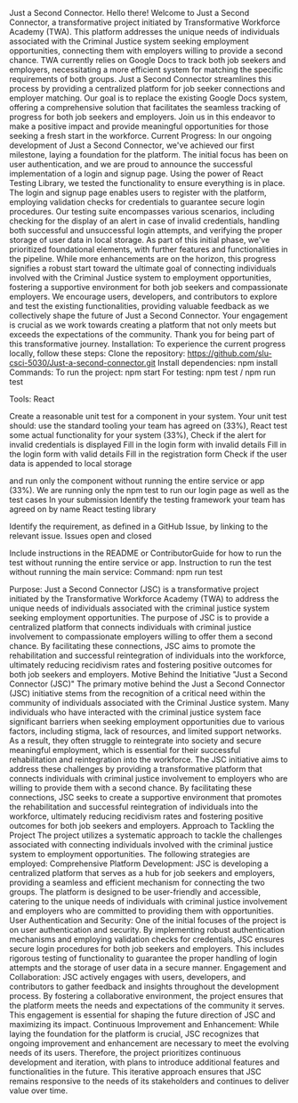 Just a Second Connector. Hello there! Welcome to Just a Second Connector, a transformative project initiated by Transformative Workforce Academy (TWA). This platform addresses the unique needs of individuals associated with the Criminal Justice system seeking employment opportunities, connecting them with employers willing to provide a second chance. TWA currently relies on Google Docs to track both job seekers and employers, necessitating a more efficient system for matching the specific requirements of both groups. Just a Second Connector streamlines this process by providing a centralized platform for job seeker connections and employer matching. Our goal is to replace the existing Google Docs system, offering a comprehensive solution that facilitates the seamless tracking of progress for both job seekers and employers. Join us in this endeavor to make a positive impact and provide meaningful opportunities for those seeking a fresh start in the workforce. Current Progress: In our ongoing development of Just a Second Connector, we've achieved our first milestone, laying a foundation for the platform. The initial focus has been on user authentication, and we are proud to announce the successful implementation of a login and signup page. Using the power of React Testing Library, we tested the functionality to ensure everything is in place. The login and signup page enables users to register with the platform, employing validation checks for credentials to guarantee secure login procedures. Our testing suite encompasses various scenarios, including checking for the display of an alert in case of invalid credentials, handling both successful and unsuccessful login attempts, and verifying the proper storage of user data in local storage. As part of this initial phase, we've prioritized foundational elements, with further features and functionalities in the pipeline. While more enhancements are on the horizon, this progress signifies a robust start toward the ultimate goal of connecting individuals involved with the Criminal Justice system to employment opportunities, fostering a supportive environment for both job seekers and compassionate employers. We encourage users, developers, and contributors to explore and test the existing functionalities, providing valuable feedback as we collectively shape the future of Just a Second Connector. Your engagement is crucial as we work towards creating a platform that not only meets but exceeds the expectations of the community. Thank you for being part of this transformative journey. Installation: To experience the current progress locally, follow these steps: Clone the repository: https://github.com/slu-csci-5030/Just-a-second-connector.git Install dependencies: npm install Commands: To run the project: npm start For testing: npm test / npm run test

Tools: React

Create a reasonable unit test for a component in your system. Your unit test should: use the standard tooling your team has agreed on (33%), React
test some actual functionality for your system (33%), Check if the alert for invalid credentials is displayed Fill in the login form with invalid details Fill in the login form with valid details Fill in the registration form Check if the user data is appended to local storage

and run only the component without running the entire service or app (33%). We are running only the npm test to run our login page as well as the test cases In your submission Identify the testing framework your team has agreed on by name React testing library

Identify the requirement, as defined in a GitHub Issue, by linking to the relevant issue. Issues open and closed

Include instructions in the README or ContributorGuide for how to run the test without running the entire service or app. Instruction to run the test without running the main service: Command: npm run test

Purpose:
Just a Second Connector (JSC) is a transformative project initiated by the Transformative Workforce Academy (TWA) to address the unique needs of individuals associated with the criminal justice system seeking employment opportunities. The purpose of JSC is to provide a centralized platform that connects individuals with criminal justice involvement to compassionate employers willing to offer them a second chance. By facilitating these connections, JSC aims to promote the rehabilitation and successful reintegration of individuals into the workforce, ultimately reducing recidivism rates and fostering positive outcomes for both job seekers and employers.
Motive Behind the Initiative "Just a Second Connector (JSC)"
The primary motive behind the Just a Second Connector (JSC) initiative stems from the recognition of a critical need within the community of individuals associated with the Criminal Justice system. Many individuals who have interacted with the criminal justice system face significant barriers when seeking employment opportunities due to various factors, including stigma, lack of resources, and limited support networks. As a result, they often struggle to reintegrate into society and secure meaningful employment, which is essential for their successful rehabilitation and reintegration into the workforce.
The JSC initiative aims to address these challenges by providing a transformative platform that connects individuals with criminal justice involvement to employers who are willing to provide them with a second chance. By facilitating these connections, JSC seeks to create a supportive environment that promotes the rehabilitation and successful reintegration of individuals into the workforce, ultimately reducing recidivism rates and fostering positive outcomes for both job seekers and employers.
Approach to Tackling the Project
The project utilizes a systematic approach to tackle the challenges associated with connecting individuals involved with the criminal justice system to employment opportunities. The following strategies are employed:
Comprehensive Platform Development: JSC is developing a centralized platform that serves as a hub for job seekers and employers, providing a seamless and efficient mechanism for connecting the two groups. The platform is designed to be user-friendly and accessible, catering to the unique needs of individuals with criminal justice involvement and employers who are committed to providing them with opportunities.
User Authentication and Security: One of the initial focuses of the project is on user authentication and security. By implementing robust authentication mechanisms and employing validation checks for credentials, JSC ensures secure login procedures for both job seekers and employers. This includes rigorous testing of functionality to guarantee the proper handling of login attempts and the storage of user data in a secure manner.
Engagement and Collaboration: JSC actively engages with users, developers, and contributors to gather feedback and insights throughout the development process. By fostering a collaborative environment, the project ensures that the platform meets the needs and expectations of the community it serves. This engagement is essential for shaping the future direction of JSC and maximizing its impact.
Continuous Improvement and Enhancement: While laying the foundation for the platform is crucial, JSC recognizes that ongoing improvement and enhancement are necessary to meet the evolving needs of its users. Therefore, the project prioritizes continuous development and iteration, with plans to introduce additional features and functionalities in the future. This iterative approach ensures that JSC remains responsive to the needs of its stakeholders and continues to deliver value over time.



